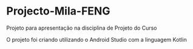 # Projecto-Mila-FENG


Projeto para apresentação na disciplina de Projeto do Curso

O projeto foi criando utilizando o Android Studio com a linguagem Kotlin
